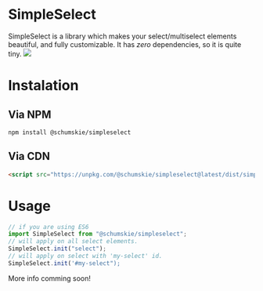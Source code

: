 # SimpleSelect

SimpleSelect is a library which makes your select/multiselect elements beautiful, and fully customizable. It has *zero* dependencies, so it is quite tiny.
<img src="/schumskie/simpleselect/images/show.gif" style="max-width:100%"/>


# Instalation
## Via NPM
```
npm install @schumskie/simpleselect
```
## Via CDN
```html
<script src="https://unpkg.com/@schumskie/simpleselect@latest/dist/simpleselect.js"></script>
```
# Usage
```javascript
// if you are using ES6
import SimpleSelect from "@schumskie/simpleselect";
// will apply on all select elements.
SimpleSelect.init("select"); 
// will apply on select with 'my-select' id.
SimpleSelect.init('#my-select"); 
```

More info comming soon!
